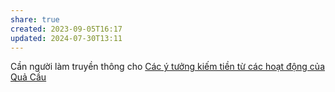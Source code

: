 ```yaml
---
share: true
created: 2023-09-05T16:17
updated: 2024-07-30T13:11
---
```

Cần người làm truyền thông cho [Các ý tưởng kiếm tiền từ các hoạt động của Quả Cầu](T%E1%BA%A1o%20sinh%20k%E1%BA%BF,%20thu%20nh%E1%BA%ADp,%20d%C3%B2ng%20ti%E1%BB%81n.md)